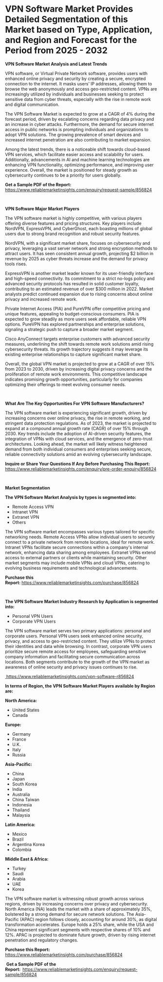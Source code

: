 <p><h1>VPN Software Market Provides Detailed Segmentation of this Market based on Type, Application, and Region and Forecast for the Period from 2025 - 2032</h1></p><p><strong>VPN Software Market Analysis and Latest Trends</strong></p>
<p><p>VPN software, or Virtual Private Network software, provides users with enhanced online privacy and security by creating a secure, encrypted connection to the internet. It masks users’ IP addresses, allowing them to browse the web anonymously and access geo-restricted content. VPNs are increasingly utilized by individuals and businesses seeking to protect sensitive data from cyber threats, especially with the rise in remote work and digital communication.</p><p>The VPN Software Market is expected to grow at a CAGR of 4% during the forecast period, driven by escalating concerns regarding data privacy and an increase in cyber attacks. Furthermore, the demand for secure internet access in public networks is prompting individuals and organizations to adopt VPN solutions. The growing prevalence of smart devices and increased internet penetration are also contributing to market expansion. </p><p>Among the latest trends, there is a noticeable shift towards cloud-based VPN services, which facilitate easier access and scalability for users. Additionally, advancements in AI and machine learning technologies are enhancing VPN functionality, optimizing performance, and improving user experience. Overall, the market is positioned for steady growth as cybersecurity continues to be a priority for users globally.</p></p>
<p><strong>Get a Sample PDF of the Report:&nbsp;</strong> <a href="https://www.reliablemarketinsights.com/enquiry/request-sample/856824?utm_campaign=3084&utm_medium=2&utm_source=Github&utm_content=ia&utm_term=20042025&utm_id=vpn-software">https://www.reliablemarketinsights.com/enquiry/request-sample/856824</a></p>
<p>&nbsp;</p>
<p><strong>VPN Software Major Market Players</strong></p>
<p><p>The VPN software market is highly competitive, with various players offering diverse features and pricing structures. Key players include NordVPN, ExpressVPN, and CyberGhost, each boasting millions of global users due to strong brand recognition and robust security features. </p><p>NordVPN, with a significant market share, focuses on cybersecurity and privacy, leveraging a vast server network and strong encryption methods to attract users. It has seen consistent annual growth, projecting $2 billion in revenue by 2025 as cyber threats increase and the demand for privacy tools rises.</p><p>ExpressVPN is another market leader known for its user-friendly interface and high-speed connectivity. Its commitment to a strict no-logs policy and advanced security protocols has resulted in solid customer loyalty, contributing to an estimated revenue of over $300 million in 2022. Market analysts predict continued expansion due to rising concerns about online privacy and increased remote work.</p><p>Private Internet Access (PIA) and PureVPN offer competitive pricing and unique features, appealing to budget-conscious consumers. PIA is expected to grow steadily as more users seek affordable, reliable VPN options. PureVPN has explored partnerships and enterprise solutions, signaling a strategic push to capture a broader market segment.</p><p>Cisco AnyConnect targets enterprise customers with advanced security measures, underlining the shift towards remote work solutions amid rising cybersecurity threats. Its growth trajectory suggests it may leverage its existing enterprise relationships to capture significant market share.</p><p>Overall, the global VPN market is projected to grow at a CAGR of over 15% from 2023 to 2030, driven by increasing digital privacy concerns and the proliferation of remote work environments. This competitive landscape indicates promising growth opportunities, particularly for companies optimizing their offerings to meet evolving consumer needs.</p></p>
<p>&nbsp;</p>
<p><strong>What Are The Key Opportunities For VPN Software Manufacturers?</strong></p>
<p><p>The VPN software market is experiencing significant growth, driven by increasing concerns over online privacy, the rise in remote working, and stringent data protection regulations. As of 2023, the market is projected to expand at a compound annual growth rate (CAGR) of over 15% through 2030. Key trends include the adoption of AI-driven security features, the integration of VPNs with cloud services, and the emergence of zero-trust architectures. Looking ahead, the market will likely witness heightened demand from both individual consumers and enterprises seeking secure, reliable connectivity solutions amid an evolving cybersecurity landscape.</p></p>
<p><strong>Inquire or Share Your Questions If Any Before Purchasing This Report:</strong> <a href="https://www.reliablemarketinsights.com/enquiry/pre-order-enquiry/856824?utm_campaign=3084&utm_medium=2&utm_source=Github&utm_content=ia&utm_term=20042025&utm_id=vpn-software">https://www.reliablemarketinsights.com/enquiry/pre-order-enquiry/856824</a></p>
<p>&nbsp;</p>
<p><strong>Market Segmentation</strong></p>
<p><strong>The VPN Software Market Analysis by types is segmented into:</strong></p>
<p><ul><li>Remote Access VPN</li><li>Intranet VPN</li><li>Extranet VPN</li><li>Others</li></ul></p>
<p><p>The VPN software market encompasses various types tailored for specific networking needs. Remote Access VPNs allow individual users to securely connect to a private network from remote locations, ideal for remote work. Intranet VPNs facilitate secure connections within a company's internal network, enhancing data sharing among employees. Extranet VPNs extend access to external partners or clients while maintaining security. Other market segments may include mobile VPNs and cloud VPNs, catering to evolving business requirements and technological advancements.</p></p>
<p><strong>Purchase this Report:&nbsp;</strong><a href="https://www.reliablemarketinsights.com/purchase/856824?utm_campaign=3084&utm_medium=2&utm_source=Github&utm_content=ia&utm_term=20042025&utm_id=vpn-software">https://www.reliablemarketinsights.com/purchase/856824</a></p>
<p>&nbsp;</p>
<p><strong>The VPN Software Market Industry Research by Application is segmented into:</strong></p>
<p><ul><li>Personal VPN Users</li><li>Corporate VPN Users</li></ul></p>
<p><p>The VPN software market serves two primary applications: personal and corporate users. Personal VPN users seek enhanced online security, privacy, and access to geo-restricted content. They utilize VPNs to protect their identities and data while browsing. In contrast, corporate VPN users prioritize secure remote access for employees, safeguarding sensitive company information and facilitating secure communication across locations. Both segments contribute to the growth of the VPN market as awareness of online security and privacy issues continues to rise.</p></p>
<p><a href="https://www.reliablemarketinsights.com/vpn-software-r856824?utm_campaign=3084&utm_medium=2&utm_source=Github&utm_content=ia&utm_term=20042025&utm_id=vpn-software">&nbsp;https://www.reliablemarketinsights.com/vpn-software-r856824</a></p>
<p><strong>In terms of Region, the VPN Software Market Players available by Region are:</strong></p>
<p>
    <p> <strong> North America: </strong>
        <ul>
            <li>United States</li>
            <li>Canada</li>
        </ul>
        </p> 
    <p> <strong> Europe: </strong>
        <ul>
            <li>Germany</li>
            <li>France</li>
            <li>U.K.</li>
            <li>Italy</li>
            <li>Russia</li>
        </ul>
        </p> 
    <p> <strong> Asia-Pacific: </strong>
        <ul>
            <li>China</li>
            <li>Japan</li>
            <li>South Korea</li>
            <li>India</li>
            <li>Australia</li>
            <li>China Taiwan</li>
            <li>Indonesia</li>
            <li>Thailand</li>
            <li>Malaysia</li>
        </ul>
        </p> 
    <p> <strong> Latin America: </strong>
        <ul>
            <li>Mexico</li>
            <li>Brazil</li>
            <li>Argentina Korea</li>
            <li>Colombia</li>
        </ul>
        </p> 
    <p> <strong> Middle East & Africa: </strong>
        <ul>
            <li>Turkey</li>
            <li>Saudi</li>
            <li>Arabia</li>
            <li>UAE</li>
            <li>Korea</li>
        </ul>
    </p>
    </p>
<p><p>The VPN software market is witnessing robust growth across various regions, driven by increasing concerns over privacy and cybersecurity. North America (NA) leads the market with a share of approximately 35%, bolstered by a strong demand for secure network solutions. The Asia-Pacific (APAC) region follows closely, accounting for around 30%, as digital transformation accelerates. Europe holds a 25% share, while the USA and China represent significant segments with respective shares of 10% and 12%. APAC is projected to dominate future growth, driven by rising internet penetration and regulatory changes.</p></p>
<p><strong>Purchase this Report: </strong><a href="https://www.reliablemarketinsights.com/purchase/856824?utm_campaign=3084&utm_medium=2&utm_source=Github&utm_content=ia&utm_term=20042025&utm_id=vpn-software">https://www.reliablemarketinsights.com/purchase/856824</a></p>
<p>&nbsp;<strong>Get a Sample PDF of the Report:&nbsp;&nbsp;</strong><a href="https://www.reliablemarketinsights.com/enquiry/request-sample/856824?utm_campaign=3084&utm_medium=2&utm_source=Github&utm_content=ia&utm_term=20042025&utm_id=vpn-software">https://www.reliablemarketinsights.com/enquiry/request-sample/856824</a></p>
<p><strong></strong></p>
<p><p></p><p></p><p></p></p>